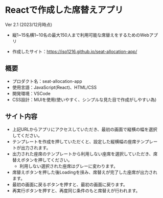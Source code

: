 # Reactで作成した席替えアプリ
Ver 2.1 (2023/12月時点)
- 縦1\~15名横1\~10名の最大150人まで利用可能な席替えをするためのWebアプリ

- 作成したサイト：https://iso1216.github.io/seat-allocation-app/

## 概要
- プロダクト名：seat-allocation-app
- 使用言語：JavaScript(React)、HTML/CSS
- 開発環境：VSCode
- CSS設計：MUIを使用(使いやすく、シンプルな見た目で作成がしやすい為)

## サイト内容
- 上記URLからアプリにアクセスしていただき、最初の画面で縦横の幅を選択してください。
- テンプレートを作成を押していただくと、設定した縦横幅の座席テンプレートが出力されます。
- 出力された座席のテンプレートから利用しない座席を選択していただき、席替えボタンを押してください。
  - 利用しない選択された座席はグレーに変わります。
- 席替えボタンを押した後Loadingを挟み、席替えが完了した座席が出力されます。
- 最初の画面に戻るボタンを押すと、最初の画面に戻ります。
- 再実行ボタンを押すと、再度同じ条件のもと席替えが行われます。
